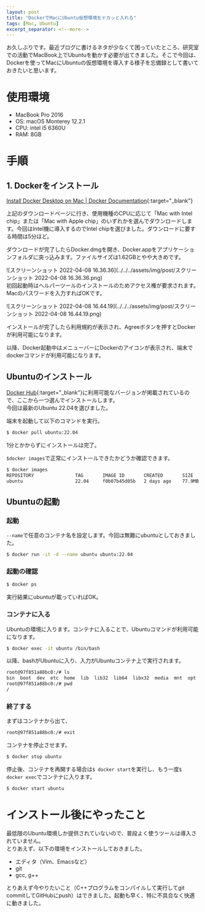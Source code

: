 ```yaml
---
layout: post
title: "DockerでMacにUbuntu仮想環境をドカッと入れる"
tags: [Mac, Ubuntu]
excerpt_separator: <!--more-->
---
```


お久しぶりです。最近ブログに書けるネタが少なくて困っていたところ、研究室での活動でMacBook上でUbuntuを動かす必要が出てきました。そこで今回は、Dockerを使ってMacにUbuntuの仮想環境を導入する様子を忘備録として書いておきたいと思います。

<!--more-->  

# 使用環境

- MacBook Pro 2016
- OS: macOS Monterey 12.2.1
- CPU: intel i5 6360U
- RAM: 8GB

# 手順

## 1. Dockerをインストール

[Install Docker Desktop on Mac \| Docker Documentation](https://docs.docker.com/desktop/mac/install/){:target="_blank"}  

上記のダウンロードページに行き、使用機種のCPUに応じて「Mac with Intel chip」または「Mac with Apple chip」のいずれかを選んでダウンロードします。今回はIntel機に導入するのでIntel chipを選びました。ダウンロードに要する時間は5分ほど。  

ダウンロードが完了したらDocker.dmgを開き、Docker.appをアプリケーションフォルダに突っ込みます。ファイルサイズは1.62GBとやや大きめです。  


![スクリーンショット 2022-04-08 16.36.36](../../../assets/img/post/スクリーンショット 2022-04-08 16.36.36.png)  
初回起動時はヘルパーツールのインストールのためアクセス権が要求されます。Macのパスワードを入力すればOKです。  

![スクリーンショット 2022-04-08 16.44.19](../../../assets/img/post/スクリーンショット 2022-04-08 16.44.19.png)

インストールが完了したら利用規約が表示され、Agreeボタンを押すとDockerが利用可能になります。  

以降、Docker起動中はメニューバーにDockerのアイコンが表示され、端末でdockerコマンドが利用可能になります。

## Ubuntuのインストール

[Docker Hub](https://hub.docker.com/_/ubuntu/){:target="_blank"}に利用可能なバージョンが掲載されているので、ここから一つ選んでインストールします。  
今回は最新のUbuntu 22.04を選びました。  

端末を起動して以下のコマンドを実行。  

```bash
$ docker pull ubuntu:22.04
```

1分とかからずにインストールは完了。  

``$docker images``で正常にインストールできたかどうか確認できます。

```bash
$ docker images
REPOSITORY               TAG       IMAGE ID       CREATED       SIZE
ubuntu                   22.04     f0b07b45d05b   2 days ago    77.9MB
```

## Ubuntuの起動

### 起動

``--name``で任意のコンテナ名を設定します。今回は無難にubuntuとしておきました。

```bash
$ docker run -it -d --name ubuntu ubuntu:22.04
```

### 起動の確認

```bash
$ docker ps
```

実行結果にubuntuが載っていればOK。

### コンテナに入る

Ubuntuの環境に入ります。コンテナに入ることで、Ubuntuコマンドが利用可能になります。

```bash
$ docker exec -it ubuntu /bin/bash
```

以降、bashがUbuntuに入り、入力がUbuntuコンテナ上で実行されます。  

```bash
root@97f851a88bc0:/# ls
bin  boot  dev  etc  home  lib  lib32  lib64  libx32  media  mnt  opt  proc  root  run  sbin  srv  sys  tmp  usr  var
root@97f851a88bc0:/# pwd
/
```

### 終了する

まずはコンテナから出て、

```bash
root@97f851a88bc0:/# exit
```

コンテナを停止させます。  

```bash
$ docker stop ubuntu
```

停止後、コンテナを再開する場合は``$ docker start``を実行し、もう一度``$ docker exec``でコンテナに入ります。

```bash
$ docker start ubuntu
```



# インストール後にやったこと

最低限のUbuntu環境しか提供されていないので、普段よく使うツールは導入されていません。  
とりあえず、以下の環境をインストールしておきました。  

- エディタ（Vim、Emacsなど）
- git
- gcc, g++

とりあえず今やりたいこと（C++プログラムをコンパイルして実行してgit commitしてGitHubにpush）はできました。起動も早く、特に不具合なく快適に動きました。

